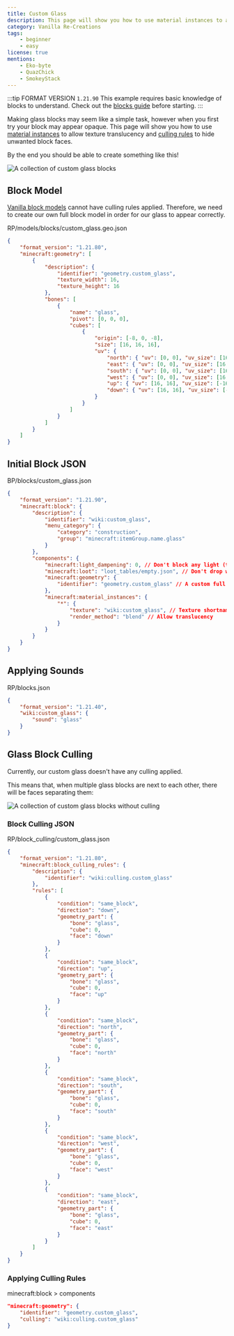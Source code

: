 ```yaml
---
title: Custom Glass
description: This page will show you how to use material instances to allow texture translucency on full blocks.
category: Vanilla Re-Creations
tags:
    - beginner
    - easy
license: true
mentions:
    - Eko-byte
    - QuazChick
    - SmokeyStack
---
```


:::tip FORMAT VERSION `1.21.90`
This example requires basic knowledge of blocks to understand.
Check out the [blocks guide](/blocks/blocks-intro) before starting.
:::

Making glass blocks may seem like a simple task, however when you first try your block may appear opaque.
This page will show you how to use [material instances](/blocks/block-components#material-instances) to allow texture translucency and [culling rules](/blocks/block-culling) to hide unwanted block faces.

By the end you should be able to create something like this!

![A collection of custom glass blocks](/assets/images/blocks/custom-glass-blocks/showcase.png)

## Block Model

[Vanilla block models](/blocks/vanilla-block-models) cannot have culling rules applied.
Therefore, we need to create our own full block model in order for our glass to appear correctly.

<Spoiler title="Custom Glass Model JSON">

<CodeHeader>RP/models/blocks/custom_glass.geo.json</CodeHeader>

```json
{
    "format_version": "1.21.80",
    "minecraft:geometry": [
        {
            "description": {
                "identifier": "geometry.custom_glass",
                "texture_width": 16,
                "texture_height": 16
            },
            "bones": [
                {
                    "name": "glass",
                    "pivot": [0, 0, 0],
                    "cubes": [
                        {
                            "origin": [-8, 0, -8],
                            "size": [16, 16, 16],
                            "uv": {
                                "north": { "uv": [0, 0], "uv_size": [16, 16] },
                                "east": { "uv": [0, 0], "uv_size": [16, 16] },
                                "south": { "uv": [0, 0], "uv_size": [16, 16] },
                                "west": { "uv": [0, 0], "uv_size": [16, 16] },
                                "up": { "uv": [16, 16], "uv_size": [-16, -16] },
                                "down": { "uv": [16, 16], "uv_size": [-16, -16] }
                            }
                        }
                    ]
                }
            ]
        }
    ]
}
```

</Spoiler>

## Initial Block JSON

<CodeHeader>BP/blocks/custom_glass.json</CodeHeader>

```json
{
    "format_version": "1.21.90",
    "minecraft:block": {
        "description": {
            "identifier": "wiki:custom_glass",
            "menu_category": {
                "category": "construction",
                "group": "minecraft:itemGroup.name.glass"
            }
        },
        "components": {
            "minecraft:light_dampening": 0, // Don't block any light (this is set to 15 for Tinted Glass)
            "minecraft:loot": "loot_tables/empty.json", // Don't drop without Silk Touch
            "minecraft:geometry": {
                "identifier": "geometry.custom_glass" // A custom full block model that we can apply culling to later
            },
            "minecraft:material_instances": {
                "*": {
                    "texture": "wiki:custom_glass", // Texture shortname defined in terrain_texture.json
                    "render_method": "blend" // Allow translucency
                }
            }
        }
    }
}
```

## Applying Sounds

<CodeHeader>RP/blocks.json</CodeHeader>

```json
{
    "format_version": "1.21.40",
    "wiki:custom_glass": {
        "sound": "glass"
    }
}
```

## Glass Block Culling

Currently, our custom glass doesn't have any culling applied.

This means that, when multiple glass blocks are next to each other, there will be faces separating them:

![A collection of custom glass blocks without culling](/assets/images/blocks/custom-glass-blocks/without_culling.png)

### Block Culling JSON

<Spoiler title="Custom Glass Culling Rules JSON">

<CodeHeader>RP/block_culling/custom_glass.json</CodeHeader>

```json
{
    "format_version": "1.21.80",
    "minecraft:block_culling_rules": {
        "description": {
            "identifier": "wiki:culling.custom_glass"
        },
        "rules": [
            {
                "condition": "same_block",
                "direction": "down",
                "geometry_part": {
                    "bone": "glass",
                    "cube": 0,
                    "face": "down"
                }
            },
            {
                "condition": "same_block",
                "direction": "up",
                "geometry_part": {
                    "bone": "glass",
                    "cube": 0,
                    "face": "up"
                }
            },
            {
                "condition": "same_block",
                "direction": "north",
                "geometry_part": {
                    "bone": "glass",
                    "cube": 0,
                    "face": "north"
                }
            },
            {
                "condition": "same_block",
                "direction": "south",
                "geometry_part": {
                    "bone": "glass",
                    "cube": 0,
                    "face": "south"
                }
            },
            {
                "condition": "same_block",
                "direction": "west",
                "geometry_part": {
                    "bone": "glass",
                    "cube": 0,
                    "face": "west"
                }
            },
            {
                "condition": "same_block",
                "direction": "east",
                "geometry_part": {
                    "bone": "glass",
                    "cube": 0,
                    "face": "east"
                }
            }
        ]
    }
}
```

</Spoiler>

### Applying Culling Rules

<CodeHeader>minecraft:block > components</CodeHeader>

```json
"minecraft:geometry": {
    "identifier": "geometry.custom_glass",
    "culling": "wiki:culling.custom_glass"
}
```
